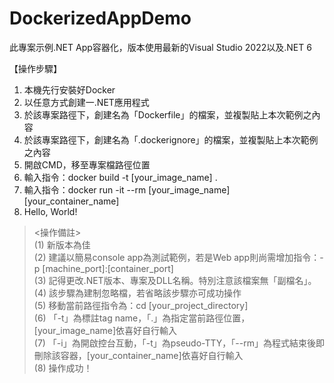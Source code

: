 # DockerizedAppDemo
此專案示例.NET App容器化，版本使用最新的Visual Studio 2022以及.NET 6

【操作步驟】
1. 本機先行安裝好Docker
2. 以任意方式創建一.NET應用程式
3. 於該專案路徑下，創建名為「Dockerfile」的檔案，並複製貼上本次範例之內容
4. 於該專案路徑下，創建名為「.dockerignore」的檔案，並複製貼上本次範例之內容
5. 開啟CMD，移至專案檔路徑位置
6. 輸入指令：docker build -t [your_image_name] .
7. 輸入指令：docker run -it --rm [your_image_name] [your_container_name]
8. Hello, World!  
  
      
> <操作備註>  
(1) 新版本為佳  
(2) 建議以簡易console app為測試範例，若是Web app則尚需增加指令：-p [machine_port]:[container_port]  
(3) 記得更改.NET版本、專案及DLL名稱。特別注意該檔案無「副檔名」。  
(4) 該步驟為建制忽略檔，若省略該步驟亦可成功操作  
(5) 移動當前路徑指令為：cd [your_project_directory]  
(6) 「-t」為標註tag name，「.」為指定當前路徑位置，[your_image_name]依喜好自行輸入  
(7) 「-i」為開啟控台互動，「-t」為pseudo-TTY，「--rm」為程式結束後即刪除該容器，[your_container_name]依喜好自行輸入  
(8) 操作成功！  

